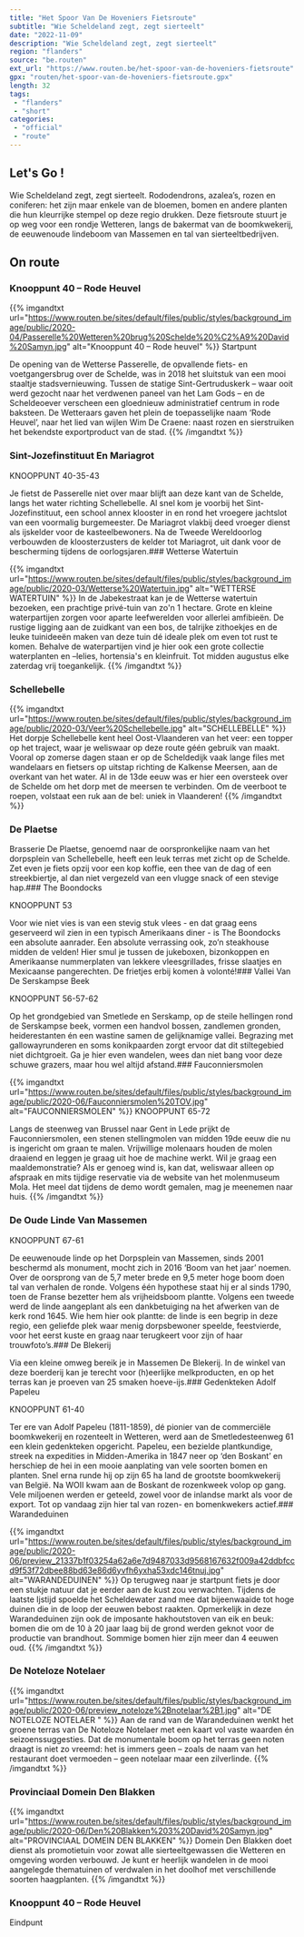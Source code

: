 ```yaml
---
title: "Het Spoor Van De Hoveniers Fietsroute"
subtitle: "Wie Scheldeland zegt, zegt sierteelt"
date: "2022-11-09"
description: "Wie Scheldeland zegt, zegt sierteelt"
region: "flanders"
source: "be.routen"
ext_url: "https://www.routen.be/het-spoor-van-de-hoveniers-fietsroute"
gpx: "routen/het-spoor-van-de-hoveniers-fietsroute.gpx"
length: 32
tags:
 - "flanders"
 - "short"
categories:
 - "official"
 - "route"
---
```


## Let's Go ! 

Wie Scheldeland zegt, zegt sierteelt. Rododendrons, azalea’s, rozen en coniferen: het zijn maar enkele van de bloemen, bomen en andere planten die hun kleurrijke stempel op deze regio drukken. Deze fietsroute stuurt je op weg voor een rondje Wetteren, langs de bakermat van de boomkwekerij, de eeuwenoude lindeboom van Massemen en tal van sierteeltbedrijven.

## On route

### Knooppunt 40 – Rode Heuvel

{{% imgandtxt url="https://www.routen.be/sites/default/files/public/styles/background_image/public/2020-04/Passerelle%20Wetteren%20brug%20Schelde%20%C2%A9%20David%20Samyn.jpg" alt="Knooppunt 40 – Rode heuvel" %}}
Startpunt

De opening van de Wetterse Passerelle, de opvallende fiets- en voetgangersbrug over de Schelde, was in 2018 het sluitstuk van een mooi staaltje stadsvernieuwing. Tussen de statige Sint-Gertruduskerk – waar ooit werd gezocht naar het verdwenen paneel van het Lam Gods – en de Scheldeoever verscheen een gloednieuw administratief centrum in rode baksteen. De Wetteraars gaven het plein de toepasselijke naam ‘Rode Heuvel’, naar het lied van wijlen Wim De Craene: naast rozen en sierstruiken het bekendste exportproduct van de stad.
{{% /imgandtxt %}}

### Sint-Jozefinstituut En Mariagrot

KNOOPPUNT 40-35-43

Je fietst de Passerelle niet over maar blijft aan deze kant van de Schelde, langs het water richting Schellebelle. Al snel kom je voorbij het Sint-Jozefinstituut, een school annex klooster in en rond het vroegere jachtslot van een voormalig burgemeester. De Mariagrot vlakbij deed vroeger dienst als ijskelder voor de kasteelbewoners. Na de Tweede Wereldoorlog verbouwden de kloosterzusters de kelder tot Mariagrot, uit dank voor de bescherming tijdens de oorlogsjaren.### Wetterse Watertuin

{{% imgandtxt url="https://www.routen.be/sites/default/files/public/styles/background_image/public/2020-03/Wetterse%20Watertuin.jpg" alt="WETTERSE WATERTUIN" %}}
In de Jabekestraat kan je de Wetterse watertuin bezoeken, een prachtige privé-tuin van zo'n 1 hectare. Grote en kleine waterpartijen zorgen voor aparte leefwerelden voor allerlei amfibieën. De rustige ligging aan de zuidkant van een bos, de talrijke zithoekjes en de leuke tuinideeën maken van deze tuin dé ideale plek om even tot rust te komen. Behalve de waterpartijen vind je hier ook een grote collectie waterplanten en –lelies, hortensia's en kleinfruit. Tot midden augustus elke zaterdag vrij toegankelijk.
{{% /imgandtxt %}}

### Schellebelle

{{% imgandtxt url="https://www.routen.be/sites/default/files/public/styles/background_image/public/2020-03/Veer%20Schellebelle.jpg" alt="SCHELLEBELLE" %}}
Het dorpje Schellebelle kent heel Oost-Vlaanderen van het veer: een topper op het traject, waar je weliswaar op deze route géén gebruik van maakt. Vooral op zomerse dagen staan er op de Scheldedijk vaak lange files met wandelaars en fietsers op uitstap richting de Kalkense Meersen, aan de overkant van het water. Al in de 13de eeuw was er hier een oversteek over de Schelde om het dorp met de meersen te verbinden. Om de veerboot te roepen, volstaat een ruk aan de bel: uniek in Vlaanderen!
{{% /imgandtxt %}}

### De Plaetse 

Brasserie De Plaetse, genoemd naar de oorspronkelijke naam van het dorpsplein van Schellebelle, heeft een leuk terras met zicht op de Schelde. Zet even je fiets opzij voor een kop koffie, een thee van de dag of een streekbiertje, al dan niet vergezeld van een vlugge snack of een stevige hap.### The Boondocks 

KNOOPPUNT 53

Voor wie niet vies is van een stevig stuk vlees - en dat graag eens geserveerd wil zien in een typisch Amerikaans diner - is The Boondocks een absolute aanrader. Een absolute verrassing ook, zo’n steakhouse midden de velden! Hier smul je tussen de jukeboxen, bizonkoppen en Amerikaanse nummerplaten van lekkere vleesgrillades, frisse slaatjes en  Mexicaanse pangerechten. De frietjes erbij komen à volonté!### Vallei Van De Serskampse Beek

KNOOPPUNT 56-57-62

Op het grondgebied van Smetlede en Serskamp, op de steile hellingen rond de Serskampse beek, vormen een handvol bossen, zandlemen gronden, heiderestanten én een wastine samen de gelijknamige vallei. Begrazing met gallowayrunderen en soms konikpaarden zorgt ervoor dat dit stiltegebied niet dichtgroeit. Ga je hier even wandelen, wees dan niet bang voor deze schuwe grazers, maar hou wel altijd afstand.### Fauconniersmolen

{{% imgandtxt url="https://www.routen.be/sites/default/files/public/styles/background_image/public/2020-06/Fauconniersmolen%20TOV.jpg" alt="FAUCONNIERSMOLEN" %}}
KNOOPPUNT 65-72

Langs de steenweg van Brussel naar Gent in Lede prijkt de Fauconniersmolen, een stenen stellingmolen van midden 19de eeuw die nu is ingericht om graan te malen. Vrijwillige molenaars houden de molen draaiend en leggen je graag uit hoe de machine werkt. Wil je graag een maaldemonstratie? Als er genoeg wind is, kan dat, weliswaar alleen op afspraak en mits tijdige reservatie via de website van het molenmuseum Mola. Het meel dat tijdens de demo wordt gemalen, mag je meenemen naar huis.
{{% /imgandtxt %}}

### De Oude Linde Van Massemen

KNOOPPUNT 67-61

De eeuwenoude linde op het Dorpsplein van Massemen, sinds 2001 beschermd als monument, mocht zich in 2016 ‘Boom van het jaar’ noemen. Over de oorsprong van de 5,7 meter brede en 9,5 meter hoge boom doen tal van verhalen de ronde. Volgens één hypothese staat hij er al sinds 1790, toen de Franse bezetter hem als vrijheidsboom plantte. Volgens een tweede werd de linde aangeplant als een dankbetuiging na het afwerken van de kerk rond 1645. Wie hem hier ook plantte: de linde is een begrip in deze regio, een geliefde plek waar menig dorpsbewoner speelde, feestvierde, voor het eerst kuste en graag naar terugkeert voor zijn of haar trouwfoto’s.### De Blekerij

Via een kleine omweg bereik je in Massemen De Blekerij. In de winkel van deze boerderij kan je terecht voor (h)eerlijke melkproducten, en op het terras kan je proeven van 25 smaken hoeve-ijs.### Gedenkteken Adolf Papeleu

KNOOPPUNT 61-40

Ter ere van Adolf Papeleu (1811-1859), dé pionier van de commerciële boomkwekerij en rozenteelt in Wetteren, werd aan de Smetledesteenweg 61 een klein gedenkteken opgericht. Papeleu, een bezielde plantkundige, streek na expedities in Midden-Amerika in 1847 neer op ‘den Boskant’ en herschiep de hei in een mooie aanplating van vele soorten bomen en planten. Snel erna runde hij op zijn 65 ha land de grootste boomkwekerij van België. Na WOII kwam aan de Boskant de rozenkweek volop op gang. Vele miljoenen werden er geteeld, zowel voor de inlandse markt als voor de export. Tot op vandaag zijn hier tal van rozen- en bomenkwekers actief.### Warandeduinen

{{% imgandtxt url="https://www.routen.be/sites/default/files/public/styles/background_image/public/2020-06/preview_21337b1f03254a62a6e7d9487033d9568167632f009a42ddbfccd9f53f72dbee88bd63e86d6yvfh6yxha53xdc146tnuj.jpg" alt="WARANDEDUINEN" %}}
Op terugweg naar je startpunt fiets je door een stukje natuur dat je eerder aan de kust zou verwachten. Tijdens de laatste Ijstijd spoelde het Scheldewater zand mee dat bijeenwaaide tot hoge duinen die in de loop der eeuwen bebost raakten. Opmerkelijk in deze Warandeduinen zijn ook de imposante hakhoutstoven van eik en beuk: bomen die om de 10 à 20 jaar laag bij de grond werden geknot voor de productie van brandhout. Sommige bomen hier zijn meer dan 4 eeuwen oud.
{{% /imgandtxt %}}

### De Noteloze Notelaer 

{{% imgandtxt url="https://www.routen.be/sites/default/files/public/styles/background_image/public/2020-06/preview_noteloze%2Bnotelaar%2B1.jpg" alt="DE NOTELOZE NOTELAER " %}}
Aan de rand van de Warandeduinen wenkt het groene terras van De Noteloze Notelaer met een kaart vol vaste waarden én seizoenssuggesties. Dat de monumentale boom op het terras geen noten draagt is niet zo vreemd: het is immers geen – zoals de naam van het restaurant doet vermoeden – geen notelaar maar een zilverlinde.
{{% /imgandtxt %}}

### Provinciaal Domein Den Blakken

{{% imgandtxt url="https://www.routen.be/sites/default/files/public/styles/background_image/public/2020-06/Den%20Blakken%203%20David%20Samyn.jpg" alt="PROVINCIAAL DOMEIN DEN BLAKKEN" %}}
Domein Den Blakken doet dienst als promotietuin voor zowat alle sierteeltgewassen die Wetteren en omgeving worden verbouwd. Je kunt er heerlijk wandelen in de mooi aangelegde thematuinen of verdwalen in het doolhof met verschillende soorten haagplanten.
{{% /imgandtxt %}}

### Knooppunt 40 – Rode Heuvel

Eindpunt



